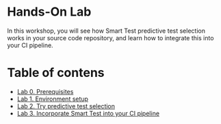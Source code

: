 # Hands-On Lab

In this workshop, you will see how Smart Test predictive test selection works in your source code repository, and learn how to integrate this into your CI pipeline.

# Table of contens

- [Lab 0. Prerequisites](HANDSON0.md)
- [Lab 1. Environment setup](HANDSON1.md)
- [Lab 2. Try predictive test selection](HANDSON2.md)
- [Lab 3. Incorporate Smart Test into your CI pipeline](HANDSON3.md)

